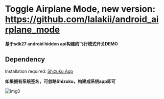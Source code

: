 # Toggle Airplane Mode, new version: https://github.com/lalakii/android_airplane_mode

**基于sdk27 android hidden api构建的飞行模式开关DEMO**

## Dependency
Installation required: [Shizuku App](https://github.com/RikkaApps/Shizuku/releases)

**如果拥有系统签名，可忽略Shizuku，构建成系统app即可**

![img0](https://cdn.jsdelivr.net/gh/iamverycute/TAM/pic.jpg)
